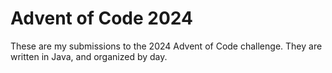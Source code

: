 # Advent of Code 2024
 
These are my submissions to the 2024 Advent of Code challenge. They are written in Java, and organized by day.